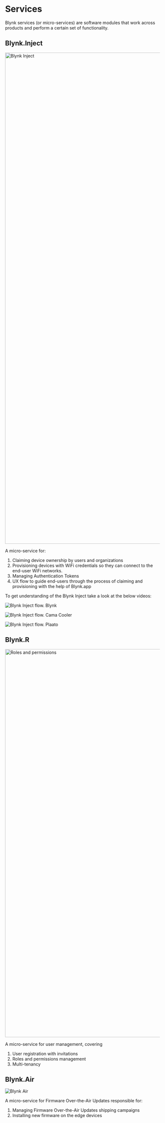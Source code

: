 # Services

Blynk services \(or micro-services\) are software modules that work across products and perform a certain set of functionality.

## Blynk.Inject

<img width="1600" alt="Blynk Inject" src="https://user-images.githubusercontent.com/72824404/119472455-ef9ddb80-bd52-11eb-9c6a-e54746ae32dd.png">

A micro-service for:

1. Claiming device ownership by users and organizations
2. Provisioning devices with WiFi credentials so they can connect to the end-user WiFi networks.
3. Managing Authentication Tokens
4. UX flow to guide end-users through the process of claiming and provisioning with the help of Blynk.app

To get understanding of the Blynk Inject take a look at the below videos:

![Blynk Inject flow. Blynk](http://img.youtube.com/vi/bXPEEmsEtPM/0.jpg)

![Blynk Inject flow. Cama Cooler](http://img.youtube.com/vi/GPneDxWvp4U/0.jpg)

![Blynk Inject flow. Plaato](http://img.youtube.com/vi/4RGAn0tlrHs/0.jpg)

## Blynk.**R**

<img width="1264" alt="Roles and permissions" src="https://user-images.githubusercontent.com/72824404/119471708-3808c980-bd52-11eb-89bd-7b003fc94da1.png">



A micro-service for user management, covering

1. User registration with invitations
2. Roles and permissions management
3. Multi-tenancy

## Blynk.Air

![Blynk Air](https://user-images.githubusercontent.com/72824404/119467722-72706780-bd4e-11eb-809c-eebfe3078bb1.png)

A micro-service for Firmware Over-the-Air Updates responsible for:

1. Managing Firmware Over-the-Air Updates shipping campaigns
2. Installing new firmware on the edge devices

